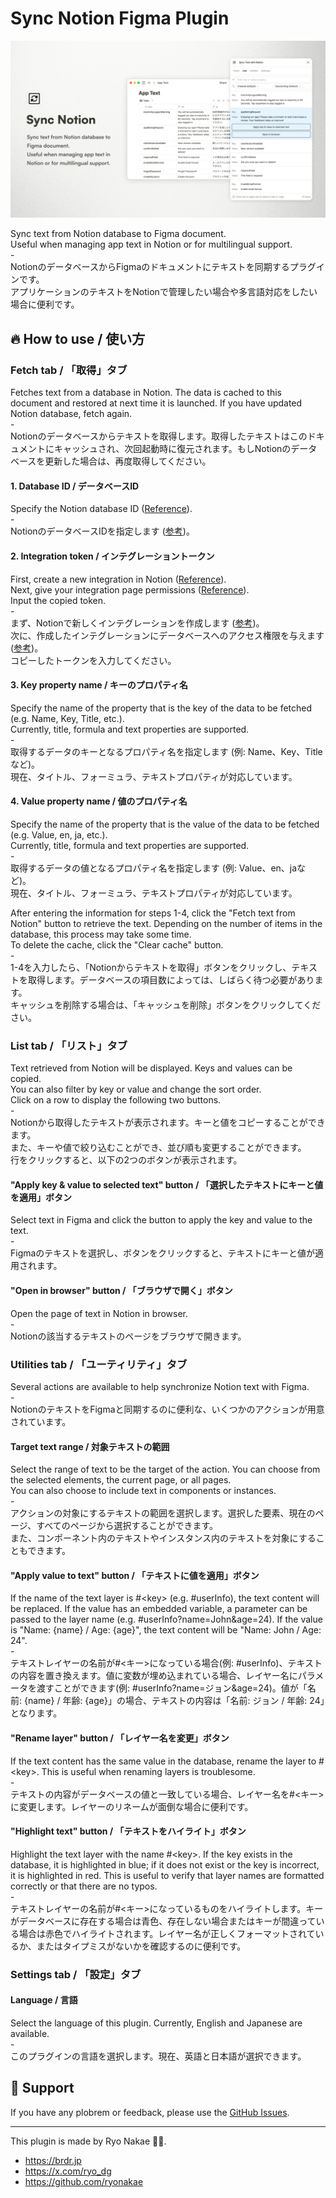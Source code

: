 # Sync Notion Figma Plugin

![](./cover.png)

Sync text from Notion database to Figma document.  
Useful when managing app text in Notion or for multilingual support.  
\-  
NotionのデータベースからFigmaのドキュメントにテキストを同期するプラグインです。  
アプリケーションのテキストをNotionで管理したい場合や多言語対応をしたい場合に便利です。


## 🔥 How to use / 使い方

### Fetch tab / 「取得」タブ
Fetches text from a database in Notion. The data is cached to this document and restored at next time it is launched. If you have updated Notion database, fetch again.  
\-  
Notionのデータベースからテキストを取得します。取得したテキストはこのドキュメントにキャッシュされ、次回起動時に復元されます。もしNotionのデータベースを更新した場合は、再度取得してください。

#### 1. Database ID / データベースID
Specify the Notion database ID ([Reference](https://developers.notion.com/reference/retrieve-a-database)).  
\-  
NotionのデータベースIDを指定します ([参考](https://developers.notion.com/reference/retrieve-a-database))。

#### 2. Integration token / インテグレーショントークン
First, create a new integration in Notion ([Reference](https://developers.notion.com/docs/create-a-notion-integration#create-your-integration-in-notion)).  
Next, give your integration page permissions ([Reference](https://developers.notion.com/docs/create-a-notion-integration#give-your-integration-page-permissions)).  
Input the copied token.  
\-  
まず、Notionで新しくインテグレーションを作成します ([参考](https://developers.notion.com/docs/create-a-notion-integration#create-your-integration-in-notion))。  
次に、作成したインテグレーションにデータベースへのアクセス権限を与えます ([参考](https://developers.notion.com/docs/create-a-notion-integration#give-your-integration-page-permissions))。  
コピーしたトークンを入力してください。

#### 3. Key property name / キーのプロパティ名
Specify the name of the property that is the key of the data to be fetched (e.g. Name, Key, Title, etc.).  
Currently, title, formula and text properties are supported.  
\-  
取得するデータのキーとなるプロパティ名を指定します (例: Name、Key、Titleなど)。  
現在、タイトル、フォーミュラ、テキストプロパティが対応しています。

#### 4. Value property name / 値のプロパティ名
Specify the name of the property that is the value of the data to be fetched (e.g. Value, en, ja, etc.).  
Currently, title, formula and text properties are supported.  
\-  
取得するデータの値となるプロパティ名を指定します (例: Value、en、jaなど)。  
現在、タイトル、フォーミュラ、テキストプロパティが対応しています。

After entering the information for steps 1-4, click the "Fetch text from Notion" button to retrieve the text. Depending on the number of items in the database, this process may take some time.  
To delete the cache, click the "Clear cache" button.  
\-  
1-4を入力したら、「Notionからテキストを取得」ボタンをクリックし、テキストを取得します。データベースの項目数によっては、しばらく待つ必要があります。  
キャッシュを削除する場合は、「キャッシュを削除」ボタンをクリックしてください。

### List tab / 「リスト」タブ
Text retrieved from Notion will be displayed. Keys and values can be copied.  
You can also filter by key or value and change the sort order.  
Click on a row to display the following two buttons.  
\-  
Notionから取得したテキストが表示されます。キーと値をコピーすることができます。  
また、キーや値で絞り込むことができ、並び順も変更することができます。  
行をクリックすると、以下の2つのボタンが表示されます。

#### "Apply key & value to selected text" button / 「選択したテキストにキーと値を適用」ボタン
Select text in Figma and click the button to apply the key and value to the text.  
\-  
Figmaのテキストを選択し、ボタンをクリックすると、テキストにキーと値が適用されます。

#### "Open in browser" button / 「ブラウザで開く」ボタン
Open the page of text in Notion in browser.  
\-  
Notionの該当するテキストのページをブラウザで開きます。

### Utilities tab / 「ユーティリティ」タブ
Several actions are available to help synchronize Notion text with Figma.  
\-  
NotionのテキストをFigmaと同期するのに便利な、いくつかのアクションが用意されています。

#### Target text range / 対象テキストの範囲
Select the range of text to be the target of the action. You can choose from the selected elements, the current page, or all pages.  
You can also choose to include text in components or instances.  
\-  
アクションの対象にするテキストの範囲を選択します。選択した要素、現在のページ、すべてのページから選択することができます。  
また、コンポーネント内のテキストやインスタンス内のテキストを対象にすることもできます。

#### "Apply value to text" button / 「テキストに値を適用」ボタン
If the name of the text layer is #\<key\> (e.g. #userInfo), the text content will be replaced. If the value has an embedded variable, a parameter can be passed to the layer name (e.g. #userInfo?name=John&age=24). If the value is "Name: {name} / Age: {age}", the text content will be "Name: John / Age: 24".  
\-  
テキストレイヤーの名前が#<キー>になっている場合(例: #userInfo)、テキストの内容を置き換えます。値に変数が埋め込まれている場合、レイヤー名にパラメータを渡すことができます(例: #userInfo?name=ジョン&age=24)。値が「名前: {name} / 年齢: {age}」の場合、テキストの内容は「名前: ジョン / 年齢: 24」となります。

#### "Rename layer" button / 「レイヤー名を変更」ボタン
If the text content has the same value in the database, rename the layer to #\<key\>. This is useful when renaming layers is troublesome.  
\-  
テキストの内容がデータベースの値と一致している場合、レイヤー名を#<キー>に変更します。レイヤーのリネームが面倒な場合に便利です。

#### "Highlight text" button / 「テキストをハイライト」ボタン
Highlight the text layer with the name #\<key\>. If the key exists in the database, it is highlighted in blue; if it does not exist or the key is incorrect, it is highlighted in red. This is useful to verify that layer names are formatted correctly or that there are no typos.  
\-  
テキストレイヤーの名前が#<キー>になっているものをハイライトします。キーがデータベースに存在する場合は青色、存在しない場合またはキーが間違っている場合は赤色でハイライトされます。レイヤー名が正しくフォーマットされているか、またはタイプミスがないかを確認するのに便利です。

### Settings tab / 「設定」タブ
#### Language / 言語
Select the language of this plugin. Currently, English and Japanese are available.  
\-  
このプラグインの言語を選択します。現在、英語と日本語が選択できます。


## 📮 Support

If you have any plobrem or feedback, please use the [GitHub Issues](https://github.com/ryonakae/figma-plugin-sync-notion/issues).

---

This plugin is made by Ryo Nakae 🙎‍♂️.

- https://brdr.jp
- https://x.com/ryo_dg
- https://github.com/ryonakae
